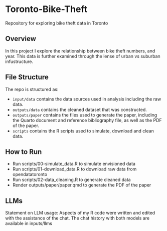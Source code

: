 # Toronto-Bike-Theft
 Repository for exploring bike theft data in Toronto
 
## Overview

In this project I explore the relationship between bike theft numbers, and year. This data is further examined through the lense of urban vs suburban infustructure.

## File Structure

The repo is structured as:

-   `input/data` contains the data sources used in analysis including the raw data.
-   `outputs/data` contains the cleaned dataset that was constructed.
-   `outputs/paper` contains the files used to generate the paper, including the Quarto document and reference bibliography file, as well as the PDF of the paper. 
-   `scripts` contains the R scripts used to simulate, download and clean data.

## How to Run

- Run scripts/00-simulate_data.R to simulate envisioned data
- Run scripts/01-download_data.R to download raw data from opendatatoronto
- Run scripts/02-data_cleaning.R to generate cleaned data
- Render outputs/paper/paper.qmd to generate the PDF of the paper

## LLMs

Statement on LLM usage: Aspects of my R code were written and edited with the assistance of the chat. The chat history with both models are available in inputs/llms
